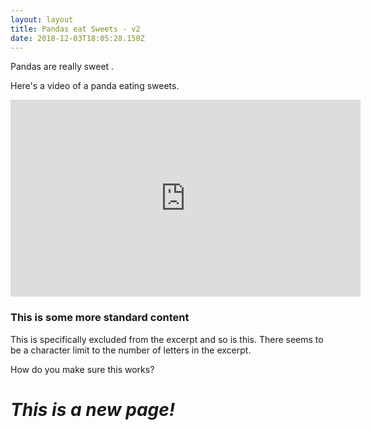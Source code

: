 ```yaml
---
layout: layout
title: Pandas eat Sweets - v2
date: 2018-12-03T18:05:28.150Z
---
```

Pandas are really sweet .

Here's a video of a panda eating sweets.

<iframe width="560" height="315" src="https://www.youtube.com/embed/4n0xNbfJLR8" frameborder="0" allowfullscreen></iframe>

### This is some more standard content

This is specifically excluded from the excerpt and so is this. There seems to be a character limit to the number of letters in the excerpt.

How do you make sure this works?

# _**This is a new page!**_
